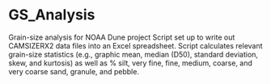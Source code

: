 # GS_Analysis
Grain-size analysis for NOAA Dune project 
Script set up to write out CAMSIZERX2 data files into an Excel spreadsheet. Script calculates relevant grain-size statistics (e.g., graphic mean, median (D50), standard deviation, skew, and kurtosis) as well as % silt, very fine, fine, medium, coarse, and very coarse sand, granule, and pebble.
